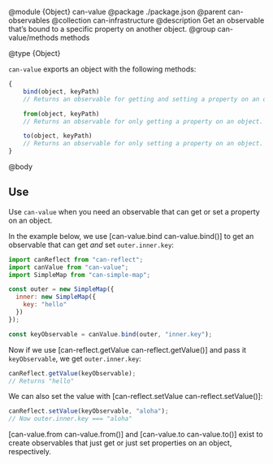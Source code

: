 @module {Object} can-value
@package ./package.json
@parent can-observables
@collection can-infrastructure
@description Get an observable that’s bound to a specific property on another object.
@group can-value/methods methods

@type {Object}

`can-value` exports an object with the following methods:

```js
{
    bind(object, keyPath)
    // Returns an observable for getting and setting a property on an object.

    from(object, keyPath)
    // Returns an observable for only getting a property on an object.

    to(object, keyPath)
    // Returns an observable for only setting a property on an object.
}
```

@body

## Use

Use `can-value` when you need an observable that can get or set a property on an object.

In the example below, we use [can-value.bind can-value.bind()] to get an observable that
can get _and_ set `outer.inner.key`:

```js
import canReflect from "can-reflect";
import canValue from "can-value";
import SimpleMap from "can-simple-map";

const outer = new SimpleMap({
  inner: new SimpleMap({
    key: "hello"
  })
});

const keyObservable = canValue.bind(outer, "inner.key");
```

Now if we use [can-reflect.getValue can-reflect.getValue()] and pass it
`keyObservable`, we get `outer.inner.key`:

```js
canReflect.getValue(keyObservable);
// Returns "hello"
```

We can also set the value with [can-reflect.setValue can-reflect.setValue()]:

```js
canReflect.setValue(keyObservable, "aloha");
// Now outer.inner.key === "aloha"
```

[can-value.from can-value.from()] and [can-value.to can-value.to()] exist to create
observables that just get or just set properties on an object, respectively.
